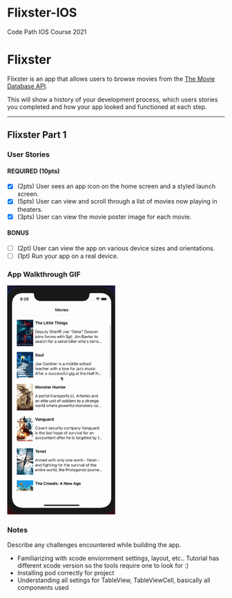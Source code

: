# Flixster-IOS
Code Path IOS Course 2021 
# Flixster

Flixster is an app that allows users to browse movies from the [The Movie Database API](http://docs.themoviedb.apiary.io/#).

This will show a history of your development process, which users stories you completed and how your app looked and functioned at each step.

---

## Flixster Part 1

### User Stories

#### REQUIRED (10pts)
- [x] (2pts) User sees an app icon on the home screen and a styled launch screen.
- [x] (5pts) User can view and scroll through a list of movies now playing in theaters.
- [x] (3pts) User can view the movie poster image for each movie.

#### BONUS
- [ ] (2pt) User can view the app on various device sizes and orientations.
- [ ] (1pt) Run your app on a real device.

### App Walkthrough GIF

<img src="FlixsterOverviewDemo.gif" width=250><br>

### Notes
Describe any challenges encountered while building the app.
- Familiarizing with xcode enviornment settings, layout, etc.. Tutorial has different xcode version so the tools require one to look for :)
- Installing pod correctly for project
- Understanding all setings for TableView, TableViewCell, basically all components used
